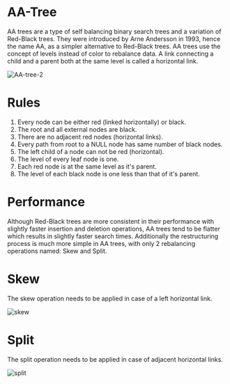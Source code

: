 # AA-Tree
AA trees are a type of self balancing binary search trees and a variation of Red-Black trees. 
They were introduced by Arne Andersson in 1993, hence the name AA, as a simpler alternative to Red-Black trees. 
AA trees use the concept of levels instead of color to rebalance data. 
A link connecting a child and a parent both at the same level is called a horizontal link.

![AA-tree-2](https://user-images.githubusercontent.com/100040302/189117217-3a7bcd5e-8963-4ec8-b7fd-f1b82967c2c2.JPG)

# Rules
  1. Every node can be either red (linked horizontally) or black.
  2. The root and all external nodes are black.
  3. There are no adjacent red nodes (horizontal links).
  4. Every path from root to a NULL node has same number of black nodes.
  5. The left child of a node can not be red (horizontal).
  6. The level of every leaf node is one.
  7. Each red node is at the same level as it's parent.
  8. The level of each black node is one less than that of it's parent.
  
# Performance
Although Red-Black trees are more consistent in their performance with slightly faster insertion and deletion operations, AA trees tend to be flatter which results in slightly faster search times. Additionally the restructuring process is much more simple in AA trees, with only 2 rebalancing operations named: Skew and Split.
   
# Skew    
  The skew operation needs to be applied in case of a left horizontal link.
  
  ![skew](https://user-images.githubusercontent.com/100040302/189130171-9656da86-509f-4dee-a7b6-b7924b622f3d.jpg)

  
# Split
  The split operation needs to be applied in case of adjacent horizontal links.
  
  ![split](https://user-images.githubusercontent.com/100040302/189130155-f5c780b1-9abc-44c9-b6f2-2ac1f35d2ecd.jpg)
